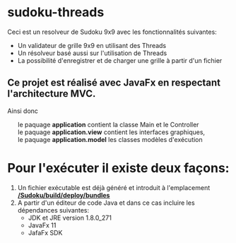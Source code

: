 # sudoku-threads

Ceci est un resolveur de Sudoku 9x9 avec les fonctionnalités suivantes:
      <ul>
         <li>Un validateur de grille 9x9 en utilisant des Threads</li>
         <li>Un résolveur basé aussi sur l'utilisation de Threads</li>
         <li>La possibilité d'enregistrer et de charger une grille à partir d'un fichier</li>
    </ul>


<h2>Ce projet est réalisé avec JavaFx en respectant l'architecture MVC.</h2>
Ainsi donc
    <ul type="none">
         <li>le paquage <b>application</b> contient la classe Main et le Controller</li>
         <li>le paquage <b>application.view</b> contient les interfaces graphiques,</li>
         <li>le paquage <b>application.model</b> les classes modèles d'exécution</li>
    </ul>


<h1>Pour l'exécuter il existe deux façons:</h1>

<ol>
  <li>Un fichier exécutable est déjà généré et introduit à l'emplacement <b><a href="https://github.com/MoiseGui/sudoku-threads/tree/master/Sudoku/build/deploy/bundles">/Sudoku/build/deploy/bundles </a></b></li>
  
  <li>
    A partir d'un éditeur de code Java et dans ce cas incluire les dépendances suivantes:
      <ul>
         <li>JDK et JRE version 1.8.0_271</li>
         <li>JavaFx 11</li>
         <li>JafaFx SDK</li>
    </ul>
  </li>
</ol>
